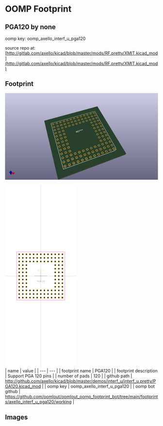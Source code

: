 # OOMP Footprint  
## PGA120  by none  
  
oomp key: oomp_axello_interf_u_pga120  
  
source repo at: [http://gitlab.com/axello/kicad/blob/master/mods/RF.pretty/XMIT.kicad_mod](http://gitlab.com/axello/kicad/blob/master/mods/RF.pretty/XMIT.kicad_mod)  
## Footprint  
  
[![working_kicad_pcb_3d.png](working_kicad_pcb_3d_600.png)](working_kicad_pcb_3d.png)  
  
[![working.png](working_600.png)](working.png)  
| name | value | 
| --- | --- | 
| footprint name | PGA120 | 
| footprint description | Support PGA 120 pins | 
| number of pads | 120 | 
| github path | http://github.com/axello/kicad/blob/master/demos/interf_u/interf_u.pretty/PGA120.kicad_mod | 
| oomp key | oomp_axello_interf_u_pga120 | 
| oomp bot github | https://github.com/oomlout/oomlout_oomp_footprint_bot/tree/main/footprints/axello_interf_u_pga120/working | 
## Images  
